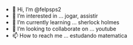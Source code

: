 - 👋 Hi, I’m @felpsps2
- 👀 I’m interested in ... jogar, assistir
- 🌱 I’m currently learning ... sherlock holmes
- 💞️ I’m looking to collaborate on ... youtube
- 📫 How to reach me ... estudando matematica

<!---
felpsps2/felpsps2 is a ✨ special ✨ repository because its `README.md` (this file) appears on your GitHub profile.
You can click the Preview link to take a look at your changes.
--->

